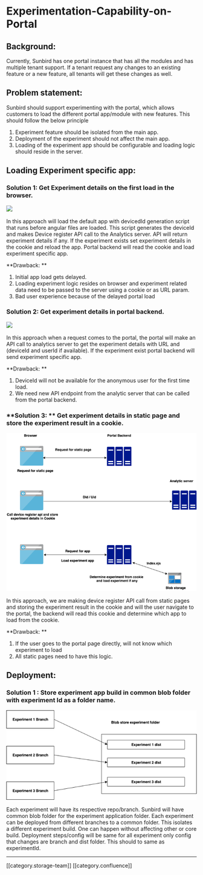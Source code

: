 # Experimentation-Capability-on-Portal

## Background:&#x20;

Currently, Sunbird has one portal instance that has all the modules and has multiple tenant support. If a tenant request any changes to an existing feature or a new feature, all tenants will get these changes as well.

## Problem statement:

Sunbird should support experimenting with the portal, which allows customers to load the different portal app/module with new features. This should follow the below principle

1. Experiment feature should be isolated from the main app.
2. Deployment of the experiment should not affect the main app.
3. Loading of the experiment app should be configurable and loading logic should reside in the server.

## Loading Experiment specific app:

### **Solution 1:** Get Experiment details on the first load in the browser.

![](../../../../.gitbook/assets/Loading\_experiment\_first\_time\_device\_register\_Api\_called\_in\_browser.png)

In this approach will load the default app with devicedId generation script that runs before angular files are loaded. This script generates the deviceId and makes Device register API call to the Analytics server. API will return experiment details if any. If the experiment exists set experiment details in the cookie and reload the app. Portal backend will read the cookie and load experiment specific app.

\*\*Drawback: \*\*

1. Initial app load gets delayed.
2. Loading experiment logic resides on browser and experiment related data need to be passed to the server using a cookie or as URL param.&#x20;
3. Bad user experience because of the delayed portal load&#x20;

### **Solution 2:** Get experiment details in portal backend.

![](<../../../../.gitbook/assets/Loading\_experiment\_first\_time\_device register called in backend.png>)

In this approach when a request comes to the portal, the portal will make an API call to analytics server to get the experiment details with URL and (deviceId and userId if available). If the experiment exist portal backend will send experiment specific app.

\*\*Drawback: \*\*

1. DeviceId will not be available for the anonymous user for the first time load.
2. We need new API endpoint from the analytic server that can be called from the portal backend.&#x20;

### \*\*Solution 3: \*\* Get experiment details in static page and store the experiment result in a cookie.

![](<../../../../.gitbook/assets/Static file logic.png>)

In this approach, we are making device register API call from static pages and storing the experiment result in the cookie and will the user navigate to the portal, the backend will read this cookie and determine which app to load from the cookie.&#x20;

\*\*Drawback: \*\*

1. If the user goes to the portal page directly, will not know which experiment to load
2. All static pages need to have this logic.&#x20;

## Deployment:

### **Solution 1** : Store experiment app build in common blob folder with experiment Id as a folder name.

![](../../../../.gitbook/assets/Deployment.png)

Each experiment will have its respective repo/branch. Sunbird will have common blob folder for the experiment application folder. Each experiment can be deployed from different branches to a common folder. This isolates a different experiment build. One can happen without affecting other or core build. Deployment steps/config will be same for all experiment only config that changes are branch and dist folder. This should to same as experimentId.

***

\[\[category.storage-team]] \[\[category.confluence]]
